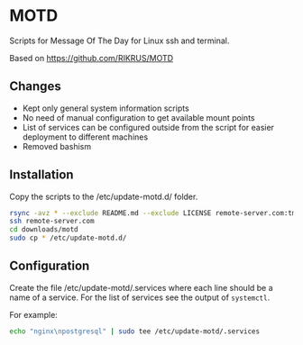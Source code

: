 # MOTD

Scripts for Message Of The Day for Linux ssh and terminal.

Based on https://github.com/RIKRUS/MOTD

## Changes

- Kept only general system information scripts
- No need of manual configuration to get available mount points
- List of services can be configured outside from the script for easier deployment to different machines
- Removed bashism

## Installation

Copy the scripts to the /etc/update-motd.d/ folder.

```sh
rsync -avz * --exclude README.md --exclude LICENSE remote-server.com:tmp/motd/
ssh remote-server.com
cd downloads/motd
sudo cp * /etc/update-motd.d/
```

## Configuration

Create the file /etc/update-motd/.services where each line should be a name of a service.
For the list of services see the output of `systemctl`.

For example:
```sh
echo "nginx\npostgresql" | sudo tee /etc/update-motd/.services
```
